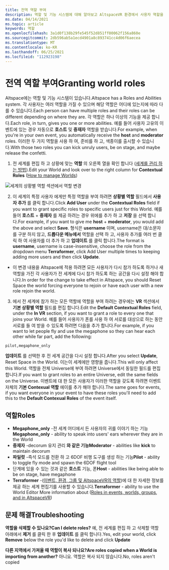 ```yaml
---
title: 전역 역할 부여
description: 역할 및 기능 시스템에 대해 알아보고 AltspaceVR 환경에서 사용자 역할을 제공 하는 방법에 대 한 단계별 지침을 확인 하세요.
ms.date: 04/14/2021
ms.topic: article
keywords: 역할
ms.openlocfilehash: 3a1d0f138b29fe545f52d851ff00062f156a860e
ms.sourcegitcommit: 2db596ab5a1ecd4901a8c893741cc4d06f6aecea
ms.translationtype: MT
ms.contentlocale: ko-KR
ms.lasthandoff: 06/25/2021
ms.locfileid: "112923198"
---
```

# <a name="granting-world-roles"></a><span data-ttu-id="c8978-104">전역 역할 부여</span><span class="sxs-lookup"><span data-stu-id="c8978-104">Granting world roles</span></span>

<span data-ttu-id="c8978-105">Altspace에는 역할 및 기능 시스템이 있습니다.</span><span class="sxs-lookup"><span data-stu-id="c8978-105">Altspace has a Roles and Abilities system.</span></span> <span data-ttu-id="c8978-106">각 사용자는 여러 역할을 가질 수 있으며 해당 역할은 어디에 있는지에 따라 다를 수 있습니다.</span><span class="sxs-lookup"><span data-stu-id="c8978-106">Each person can have multiple roles and their roles can be different depending on where they are.</span></span> <span data-ttu-id="c8978-107">각 역할은 하나 이상의 기능을 제공 합니다.</span><span class="sxs-lookup"><span data-stu-id="c8978-107">Each role, in turn, gives you one or more abilities.</span></span> <span data-ttu-id="c8978-108">예를 들어 사용자 고유의 이벤트에 있는 경우 자동으로 **호스트** 및 **중재자** 역할을 받습니다.</span><span class="sxs-lookup"><span data-stu-id="c8978-108">For example, when you're in your own event, you automatically receive the **host** and **moderator** roles.</span></span> <span data-ttu-id="c8978-109">이러한 두 가지 역할을 사용 하 여, 준비를 하 고, 색종이를 출시할 수 있습니다.</span><span class="sxs-lookup"><span data-stu-id="c8978-109">With those two roles you can kick unruly users, be on stage, and maybe release the confetti.</span></span>

1. <span data-ttu-id="c8978-110">전 세계를 편집 하 고 상황에 맞는 **역할** 의 오른쪽 열을 확인 합니다 ([세계를 관리 하는 방법](managing-worlds.md)).</span><span class="sxs-lookup"><span data-stu-id="c8978-110">Edit your World and look over to the right column for **Contextual Roles** ([How to manage Worlds](managing-worlds.md))</span></span>

![세계의 상황별 역할 섹션에서 역할 변경](images/granting-roles.png)

2. <span data-ttu-id="c8978-112">이 세계의 특정 사용자 에게만 특정 역할을 부여 하려면 **상황별 역할** 필드에서 **사용자 추가** 를 클릭 합니다.</span><span class="sxs-lookup"><span data-stu-id="c8978-112">Click **Add User** under the **Contextual Roles** field if you want to grant specific roles to specific users just for this World.</span></span> <span data-ttu-id="c8978-113">예를 들어 **호스트**  +  **중재자** 를 제공 하려는 경우 위에를 추가 하 고 **저장** 을 선택 합니다.</span><span class="sxs-lookup"><span data-stu-id="c8978-113">For example, if you want to give me **host** + **moderator**, you would add the above and select **Save**.</span></span> <span data-ttu-id="c8978-114">형식은 **username** 이며, username은 대/소문자를 구분 하지 않고, **드롭다운 메뉴에서** 역할을 선택 하 고, 사용자 추가를 여러 번 클릭 하 여 사용자를 더 추가 하 고 **업데이트** 를 클릭 합니다.</span><span class="sxs-lookup"><span data-stu-id="c8978-114">The format is **username**, username is case-insensitive, choose the role from the dropdown menu **Terraformer**, click Add User multiple times to keeping adding more users and then click **Update**.</span></span>

* <span data-ttu-id="c8978-115">이 변경 내용을 Altspace에 적용 하려면 모든 사용자가 다시 참가 하도록 하거나 새 역할을 가진 각 사용자가 전 세계에 다시 참가 하도록 하는 공간을 다시 설정 해야 합니다.</span><span class="sxs-lookup"><span data-stu-id="c8978-115">In order for the change to take effect in Altspace, you should Reset Space the world forcing everyone to rejoin or have each user with a new role rejoin the world.</span></span>

3. <span data-ttu-id="c8978-116">에서 전 세계에 참가 하는 모든 역할에 역할을 부여 하려는 경우에는 **VR** 섹션에서 **기본 상황별 역할** 필드를 편집 합니다.</span><span class="sxs-lookup"><span data-stu-id="c8978-116">Edit the **Default Contextual Roles** field, under the **In VR** section, if you want to grant a role to every one that joins your World.</span></span> <span data-ttu-id="c8978-117">예를 들어 사용자가 폰를 사용 하 여 서로를 대상으로 하는 동안 서로를 들 여 받을 수 있도록 하려면 다음을 추가 합니다.</span><span class="sxs-lookup"><span data-stu-id="c8978-117">For example, if you want to let people fly and use the megaphone so they can hear each other while far part, add the following:</span></span>

```
pilot,megaphone_only
```

<span data-ttu-id="c8978-118">**업데이트** 를 선택한 후 전 세계 공간을 다시 설정 합니다.</span><span class="sxs-lookup"><span data-stu-id="c8978-118">After you select **Update**, Reset Space in the World.</span></span> <span data-ttu-id="c8978-119">이는이 세계에만 영향을 줍니다.</span><span class="sxs-lookup"><span data-stu-id="c8978-119">This will only affect this World.</span></span> <span data-ttu-id="c8978-120">역할을 전체 Universe에 부여 하려면 Universe에서 동일한 필드를 편집 합니다.</span><span class="sxs-lookup"><span data-stu-id="c8978-120">If you want to grant roles to an entire Universe, edit the same fields on the Universe.</span></span> <span data-ttu-id="c8978-121">이벤트에 대 한 모든 사용자가 이러한 역할을 갖도록 하려면 이벤트 자체의 **기본 Contexual 역할** 에이를 추가 해야 합니다.</span><span class="sxs-lookup"><span data-stu-id="c8978-121">The same goes for events, if you want everyone in your event to have these roles you'll need to add this to the **Default Contexual Roles** of the event itself.</span></span>

## <a name="roles"></a><span data-ttu-id="c8978-122">역할</span><span class="sxs-lookup"><span data-stu-id="c8978-122">Roles</span></span>

* <span data-ttu-id="c8978-123">**Megaphone_only** -전 세계 어디에서 든 사용자의 귀를 이야기 하는 기능</span><span class="sxs-lookup"><span data-stu-id="c8978-123">**Megaphone_only** - ability to speak into users' ears wherever they are in the World</span></span>
* <span data-ttu-id="c8978-124">**중재자** -decorum 유지 관리 **와 같은 기능**</span><span class="sxs-lookup"><span data-stu-id="c8978-124">**Moderator** - abilities like **kick** to maintain decorum</span></span>
* <span data-ttu-id="c8978-125">**파일럿** -즉석 모드를 전환 하 고 6DOF 비행 도구를 생성 하는 기능</span><span class="sxs-lookup"><span data-stu-id="c8978-125">**Pilot** - ability to toggle fly mode and spawn the 6DOF flight tool</span></span>
* <span data-ttu-id="c8978-126">단계에 있을 수 있는 것과 같은 **호스트** 기능, 폰</span><span class="sxs-lookup"><span data-stu-id="c8978-126">**Host** - abilities like being able to be on stage, have megaphone</span></span>
* <span data-ttu-id="c8978-127">**Terraformer** -([이벤트, 환경, 그룹 및 AltspaceVR의 역할](../getting-started/roles.md))에 대 한 자세한 정보를 제공 하는 세계 편집기를 사용할 수 있습니다.</span><span class="sxs-lookup"><span data-stu-id="c8978-127">**Terraformer** - ability to use the World Editor More information about ([Roles in events, worlds, groups, and in AltspaceVR](../getting-started/roles.md))</span></span>

## <a name="troubleshooting"></a><span data-ttu-id="c8978-128">문제 해결</span><span class="sxs-lookup"><span data-stu-id="c8978-128">Troubleshooting</span></span>

<span data-ttu-id="c8978-129">**역할을 삭제할 수 있나요?**</span><span class="sxs-lookup"><span data-stu-id="c8978-129">**Can I delete roles?**</span></span>
<span data-ttu-id="c8978-130">예, 전 세계를 편집 하 고 삭제할 역할 아래에서 **제거** 를 클릭 한 후 **업데이트** 를 클릭 합니다.</span><span class="sxs-lookup"><span data-stu-id="c8978-130">Yes, edit your world, click **Remove** below the role you'd like to delete and click **Update**</span></span>

<span data-ttu-id="c8978-131">**다른 지역에서 가져올 때 역할이 복사 되나요?**</span><span class="sxs-lookup"><span data-stu-id="c8978-131">**Are roles copied when a World is importing from another?**</span></span>
<span data-ttu-id="c8978-132">아니요. 역할은 복사 되지 않습니다.</span><span class="sxs-lookup"><span data-stu-id="c8978-132">No, roles aren't copied</span></span>